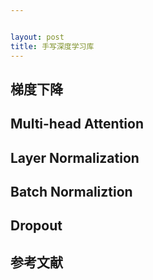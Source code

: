 ```yaml
---


layout: post
title: 手写深度学习库
---
```


## 梯度下降

## Multi-head Attention

## Layer Normalization

## Batch Normaliztion

## Dropout




## 参考文献

[^1]: [https://github.com/huihut/interview](https://github.com/huihut/interview)

[^2]: [https://www.tutorialspoint.com/cplusplus/cpp_storage_classes.htm](https://www.tutorialspoint.com/cplusplus/cpp_storage_classes.htm)